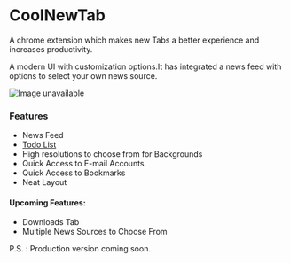 # CoolNewTab


A chrome extension which makes new Tabs a better experience and increases productivity.

A modern UI with customization options.It has integrated a news feed with options to select your own news source.


![Image unavailable](https://github.com/rasikraj01/CoolNewTab/blob/master/assets/img/Screen%20Shot%202017-11-03%20at%209.23.54%20PM-min.png?raw=true)

### Features

* News Feed
* <a href="https://github.com/rasikraj01/CoolNewTab/blob/master/assets/img/ezgif-4-f655af0dff.gif">Todo List</a>
* High resolutions to choose from for  Backgrounds
* Quick Access to E-mail Accounts
* Quick Access to Bookmarks
* Neat Layout

#### Upcoming Features:

* Downloads Tab
* Multiple News Sources to Choose From


P.S. : Production version coming soon.
